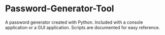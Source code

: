 # Password-Generator-Tool
A password generator created with Python. Included with a console application or a GUI application. Scripts are documented for easy reference. 
